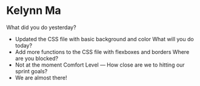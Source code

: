 # Kelynn Ma
What did you do yesterday?
  - Updated the CSS file with basic background and color
What will you do today?
  - Add more functions to the CSS file with flexboxes and borders
Where are you blocked?
  - Not at the moment
Comfort Level — How close are we to hitting our sprint goals?
  - We are almost there!
